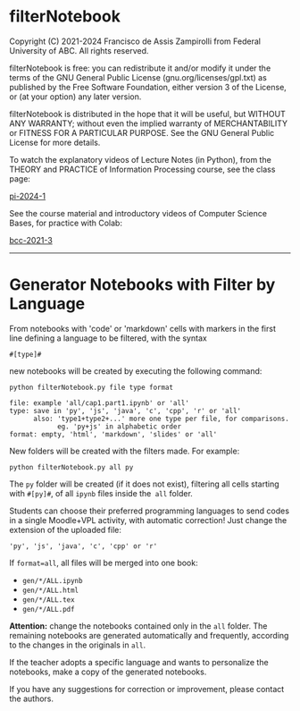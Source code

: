# filterNotebook

Copyright (C) 2021-2024 Francisco de Assis Zampirolli
from Federal University of ABC. All rights reserved.

filterNotebook is free: you can redistribute it and/or modify
it under the terms of the GNU General Public License
(gnu.org/licenses/gpl.txt) as published by the Free Software
Foundation, either version 3 of the License, or (at your option)
any later version.

filterNotebook is distributed in the hope that it will be useful,
but WITHOUT ANY WARRANTY; without even the implied warranty of
MERCHANTABILITY or FITNESS FOR A PARTICULAR PURPOSE. See the
GNU General Public License for more details.

To watch the explanatory videos of Lecture Notes (in Python), 
from the THEORY and PRACTICE of Information Processing course, 
see the class page:

[pi-2024-1](https://sites.google.com/site/fzampirolli/pi-2024-1)

See the course material and introductory videos
of Computer Science Bases, for practice with Colab:

[bcc-2021-3](https://sites.google.com/site/fzampirolli/bcc-2021-3)

---

# Generator Notebooks with Filter by Language

From notebooks with 'code' or 'markdown' cells with markers in the 
first line defining a language to be filtered, with the syntax 

	#[type]#
	
new notebooks will be created by executing the following command:

```
python filterNotebook.py file type format
          
file: example 'all/cap1.part1.ipynb' or 'all'
type: save in 'py', 'js', 'java', 'c', 'cpp', 'r' or 'all'
      also: 'type1+type2+...' more one type per file, for comparisons. 
            eg. 'py+js' in alphabetic order
format: empty, 'html', 'markdown', 'slides' or 'all'
```     

New folders will be created with the filters made. For example:

`python filterNotebook.py all py`

The `py` folder will be created (if it does not exist), filtering all
cells starting with `#[py]#`, of all `ipynb` files inside the` all` 
folder.

Students can choose their preferred programming languages to send 
codes in a single Moodle+VPL activity, with automatic correction! 
Just change the extension of the uploaded file:

`'py', 'js', 'java', 'c', 'cpp' or 'r'`

If `format=all`, all files will be merged into one book: 
 * `gen/*/ALL.ipynb` 
 * `gen/*/ALL.html`
 * `gen/*/ALL.tex`
 * `gen/*/ALL.pdf`

**Attention:** change the notebooks contained only in the `all` folder. 
The remaining notebooks are generated automatically and frequently, 
according to the changes in the originals in `all`.

If the teacher adopts a specific language and wants to personalize the 
notebooks, make a copy of the generated notebooks.

If you have any suggestions for correction or improvement, please 
contact the authors.


